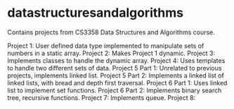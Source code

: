 # datastructuresandalgorithms
Contains projects from CS3358 Data Structures and Algorithms course.

Project 1: User defined data type implemented to manipulate sets of numbers in a static array. 
Project 2: Makes Project 1 dynamic.
Project 3: Implements classes to handle the dynamic array.
Project 4: Uses templates to handle two different sets of data.
Project 5 Part 1: Unrelated to previous projects, implements linked list.
Project 5 Part 2: Implements a linked list of linked lists, with bread and depth first traversal.
Project 6 Part 1: Uses linked list to implement set functions.
Project 6 Part 2: Implements binary search tree, recursive functions.
Project 7: Implements queue.
Project 8: 
